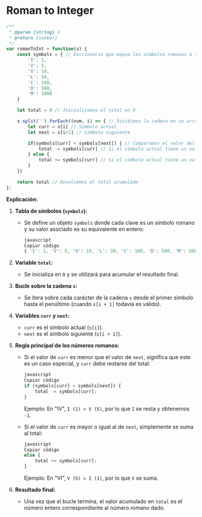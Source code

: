 # Roman to Integer

``` JAVASCRIPT
/**
 * @param {string} s
 * @return {number}
 */
var romanToInt = function(s) {
    const symbols = { // Diccionario que mapea los símbolos romanos a sus valores enteros
        'I': 1,
        'V': 5,
        'X': 10,
        'L': 50,
        'C': 100,
        'D': 500,
        'M': 1000
    }

    let total = 0 // Inicializamos el total en 0

    s.split('').forEach((num, i) => { // Dividimos la cadena en un array de caracteres y recorremos cada uno con forEach
        let curr = s[i] // Símbolo actual
        let next = s[i+1] // Símbolo siguiente

        if(symbols[curr] < symbols[next]) { // Comparamos el valor del símbolo actual con el del siguiente
            total -= symbols[curr] // Si el símbolo actual tiene un valor menor que el siguiente, restamos su valor
        } else {
            total += symbols[curr] // Si el símbolo actual tiene un valor mayor o igual, sumamos su valor
        }
    })

    return total // Devolvemos el total acumulado
};
```

**Explicación:**

1. **Tabla de símbolos (`symbols`):**
    - Se define un objeto `symbols` donde cada clave es un símbolo romano y su valor asociado es su equivalente en entero:
        
        ```jsx
        javascript
        Copiar código
        { 'I': 1, 'V': 5, 'X': 10, 'L': 50, 'C': 100, 'D': 500, 'M': 1000 }
        
        ```
        
2. **Variable `total`:**
    - Se inicializa en `0` y se utilizará para acumular el resultado final.
3. **Bucle sobre la cadena `s`:**
    - Se itera sobre cada carácter de la cadena `s` desde el primer símbolo hasta el penúltimo (cuando `s[i + 1]` todavía es válido).
4. **Variables `curr` y `next`:**
    - `curr` es el símbolo actual (`s[i]`).
    - `next` es el símbolo siguiente (`s[i + 1]`).
5. **Regla principal de los números romanos:**
    - Si el valor de `curr` es menor que el valor de `next`, significa que este es un caso especial, y `curr` debe restarse del total:
        
        ```jsx
        javascript
        Copiar código
        if (symbols[curr] < symbols[next]) {
            total -= symbols[curr];
        }
        
        ```
        
        Ejemplo: En "IV", `I (1) < V (5)`, por lo que `I` se resta y obtenemos `-1`.
        
    - Si el valor de `curr` es mayor o igual al de `next`, simplemente se suma al total:
        
        ```jsx
        javascript
        Copiar código
        else {
            total += symbols[curr];
        }
        
        ```
        
        Ejemplo: En "VI", `V (5) > I (1)`, por lo que `V` se suma.
        
6. **Resultado final:**
    - Una vez que el bucle termina, el valor acumulado en `total` es el número entero correspondiente al número romano dado.